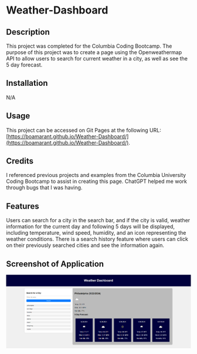 # Weather-Dashboard

## Description

This project was completed for the Columbia Coding Bootcamp. The purpose of this project was to create a page using the Openweathermap API to allow users to search for current weather in a city, as well as see the 5 day forecast.

## Installation

N/A

## Usage

This project can be accessed on Git Pages at the following URL: [https://boamarant.github.io/Weather-Dashboard/](https://boamarant.github.io/Weather-Dashboard/).

## Credits

I referenced previous projects and examples from the Columbia University Coding Bootcamp to assist in creating this page. ChatGPT helped me work through bugs that I was having. 

## Features

Users can search for a city in the search bar, and if the city is valid, weather information for the current day and following 5 days will be displayed, including temperature, wind speed, humidity, and an icon representing the weather conditions. There is a search history feature where users can click on their previously searched cities and see the information again.

## Screenshot of Application

![Here is a screenshot of the live application.](./assets/images/weather-dashboard-screenshot.png)